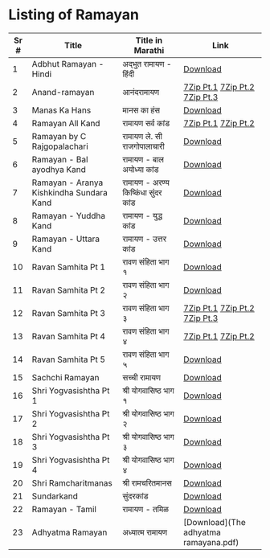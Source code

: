 # Listing of Ramayan

| Sr # | Title | Title in Marathi | Link |
|---|---|---|---|
| 1 | Adbhut Ramayan - Hindi | अद्भुत रामायण - हिंदी | [Download](adbhut-ramayan-hindi.pdf) |
| 2 | Anand-ramayan | आनंदरामायण |[7Zip Pt.1](anandramayan.7z.001) [7Zip Pt.2](anandramayan.7z.002) [7Zip Pt.3](anandramayan.7z.003)|
| 3 | Manas Ka Hans | मानस का हंस | [Download](Manas-Ka-Hans.pdf) |
| 4 | Ramayan All Kand | रामायण सर्व कांड |[7Zip Pt.1](ramayana_all_kand_6191_pages.7z.001) [7Zip Pt.2](ramayana_all_kand_6191_pages.7z.002) |
| 5 | Ramayan by C Rajgopalachari | रामायण ले. सी राजगोपालाचारी |[Download](ramayana-by-c-rajgopalachari.pdf) |
| 6 | Ramayan - Bal ayodhya Kand | रामायण - बाल अयोध्या कांड |[Download](ramayana-by-c-rajgopalachari.pdfRamayana-VOL-1-Bala-Ayodhya-Kanda.pdf)|
| 7 | Ramayan - Aranya Kishkindha Sundara Kand | रामायण - अरण्य किष्किंधा सुंदर कांड | [Download](Ramayana-VOL-2-Aranya-Kishkindha-Sundara-Kanda.pdf) |
| 8 | Ramayan - Yuddha Kand | रामायण - युद्ध कांड | [Download](Ramayana-VOL-3-Yuddha-Kanda.pdf) |
| 9 | Ramayan - Uttara Kand | रामायण - उत्तर कांड | [Download](Ramayana-VOL-4-Uttara-Kanda.pdf) |
| 10 | Ravan Samhita Pt 1 | रावण संहिता भाग १ | [Download](ravan-samhita-1.pdf) |
| 11 | Ravan Samhita Pt 2 | रावण संहिता भाग २ | [Download](ravan-samhita-2.pdf) |
| 12 | Ravan Samhita Pt 3 | रावण संहिता भाग ३ | [7Zip Pt.1](ravan-samhita-3.7z.001) [7Zip Pt.2](ravan-samhita-3.7z.002) [7Zip Pt.3](ravan-samhita-3.7z.003) |
| 13 | Ravan Samhita Pt 4 | रावण संहिता भाग ४ | [7Zip Pt.1](ravan-samhita-4.7z.001) [7Zip Pt.2](ravan-samhita-4.7z.002)|
| 14 | Ravan Samhita Pt 5 | रावण संहिता भाग ५ | [Download](ravan-samhita-5.pdf) |
| 15 | Sachchi Ramayan | सच्ची रामायण | [Download](sacchiramayan.pdf) |
| 16 | Shri Yogvasishtha Pt 1 | श्री योगवासिष्ठ भाग १ | [Download](shri-yogavasishtha-1.pdf) |
| 17 | Shri Yogvasishtha Pt 2 | श्री योगवासिष्ठ भाग २ | [Download](shri-yogavasishtha-2.pdf) |
| 18 | Shri Yogvasishtha Pt 3 | श्री योगवासिष्ठ भाग ३ | [Download](shri-yogavasishtha-3.pdf) |
| 19 | Shri Yogvasishtha Pt 4 | श्री योगवासिष्ठ भाग ४ | [Download](shri-yogavasishtha-4.pdf) |
| 20 | Shri Ramcharitmanas | श्री रामचरितमानस | [Download](sri-ramchritmanas_roman-hindi-english.pdf) |
| 21 | Sundarkand | सुंदरकांड | [Download](sunderkand_path.pdf) |
| 22 | Ramayan - Tamil | रामायण - तमिळ | [Download](tamil-ramayanam-326-page.pdf) |
| 23 | Adhyatma Ramayan | अध्यात्म रामायण | [Download](The adhyatma ramayana.pdf)|
